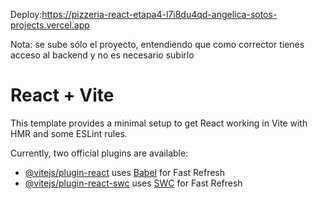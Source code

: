 Deploy:https://pizzeria-react-etapa4-l7i8du4qd-angelica-sotos-projects.vercel.app

Nota: se sube sólo el proyecto, entendiendo que como corrector tienes acceso al backend y no es necesario subirlo

# React + Vite

This template provides a minimal setup to get React working in Vite with HMR and some ESLint rules.

Currently, two official plugins are available:

- [@vitejs/plugin-react](https://github.com/vitejs/vite-plugin-react/blob/main/packages/plugin-react/README.md) uses [Babel](https://babeljs.io/) for Fast Refresh
- [@vitejs/plugin-react-swc](https://github.com/vitejs/vite-plugin-react-swc) uses [SWC](https://swc.rs/) for Fast Refresh
